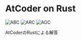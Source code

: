 # AtCoder on Rust
![ABC](https://progress-bar.dev/204/?title=ABC&scale=1427&width=110&suffix=)
![ARC](https://progress-bar.dev/9/?title=ARC&scale=577&width=110&suffix=)
![AGC](https://progress-bar.dev/0/?title=AGC&scale=336&width=110&suffix=)

AtCoderのRustによる解答
